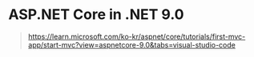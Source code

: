 # ASP.NET Core in .NET 9.0

> https://learn.microsoft.com/ko-kr/aspnet/core/tutorials/first-mvc-app/start-mvc?view=aspnetcore-9.0&tabs=visual-studio-code
